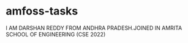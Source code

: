 # amfoss-tasks

I AM DARSHAN REDDY FROM ANDHRA PRADESH.JOINED IN AMRITA SCHOOL OF ENGINEERING (CSE 2022)

